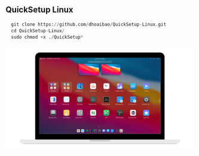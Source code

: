 ## QuickSetup Linux
```py
  git clone https://github.com/dhoaibao/QuickSetup-Linux.git
  cd QuickSetup-Linux/
  sudo chmod +x ./QuickSetup*
```
![image](./screen.png)
